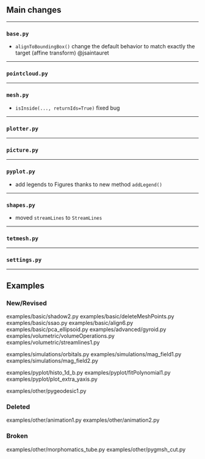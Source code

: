## Main changes

---
### `base.py`
- `alignToBoundingBox()` change the default behavior to match exactly the target (affine transform) @jsaintauret

---
### `pointcloud.py`

---
### `mesh.py`
- `isInside(..., returnIds=True)` fixed bug

---
### `plotter.py`

---
### `picture.py`

---
### `pyplot.py`
- add legends to Figures thanks to new method `addLegend()`

---
### `shapes.py`
- moved `streamLines` to `StreamLines`

---
### `tetmesh.py`


---
### `settings.py`


-------------------------
## Examples

### New/Revised
examples/basic/shadow2.py
examples/basic/deleteMeshPoints.py
examples/basic/ssao.py
examples/basic/align6.py
examples/basic/pca_ellipsoid.py
examples/advanced/gyroid.py
examples/volumetric/volumeOperations.py
examples/volumetric/streamlines1.py

examples/simulations/orbitals.py
examples/simulations/mag_field1.py
examples/simulations/mag_field2.py

examples/pyplot/histo_1d_b.py
examples/pyplot/fitPolynomial1.py
examples/pyplot/plot_extra_yaxis.py

examples/other/pygeodesic1.py



### Deleted
examples/other/animation1.py
examples/other/animation2.py


### Broken
examples/other/morphomatics_tube.py
examples/other/pygmsh_cut.py









